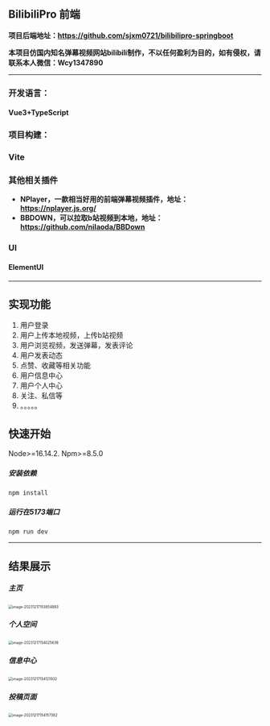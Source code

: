 ## BilibiliPro 前端

**项目后端地址：https://github.com/sjxm0721/bilibilipro-springboot**

**本项目仿国内知名弹幕视频网站bilibili制作，不以任何盈利为目的，如有侵权，请联系本人微信：Wcy1347890**

----

### 开发语言：

#### Vue3+TypeScript

### 项目构建：

### Vite

### 其他相关插件

* **NPlayer，一款相当好用的前端弹幕视频插件，地址：https://nplayer.js.org/**
* **BBDOWN，可以拉取b站视频到本地，地址：https://github.com/nilaoda/BBDown**

### UI

#### ElementUI

----



## 实现功能

1. 用户登录
2. 用户上传本地视频，上传b站视频
3. 用户浏览视频，发送弹幕，发表评论
4. 用户发表动态
5. 点赞、收藏等相关功能
6. 用户信息中心
7. 用户个人中心
8. 关注、私信等
9. 。。。。。



## 快速开始

Node>=16.14.2. Npm>=8.5.0 



##### 安装依赖

```shell
npm install
```

##### 运行在5173端口

```shell
npm run dev
```



----



## 结果展示



##### 主页

<img src="https://sky-take-out-sjxm.oss-cn-hangzhou.aliyuncs.com/202312171539158.png" alt="image-20231217153854893" style="zoom:50%;" />



##### 个人空间

<img src="https://sky-take-out-sjxm.oss-cn-hangzhou.aliyuncs.com/202312171540659.png" alt="image-20231217154025636" style="zoom:50%;" />

##### 信息中心

<img src="https://sky-take-out-sjxm.oss-cn-hangzhou.aliyuncs.com/202312171541953.png" alt="image-20231217154121932" style="zoom:50%;" />

##### 投稿页面

<img src="https://sky-take-out-sjxm.oss-cn-hangzhou.aliyuncs.com/202312171541400.png" alt="image-20231217154157382" style="zoom:50%;" />